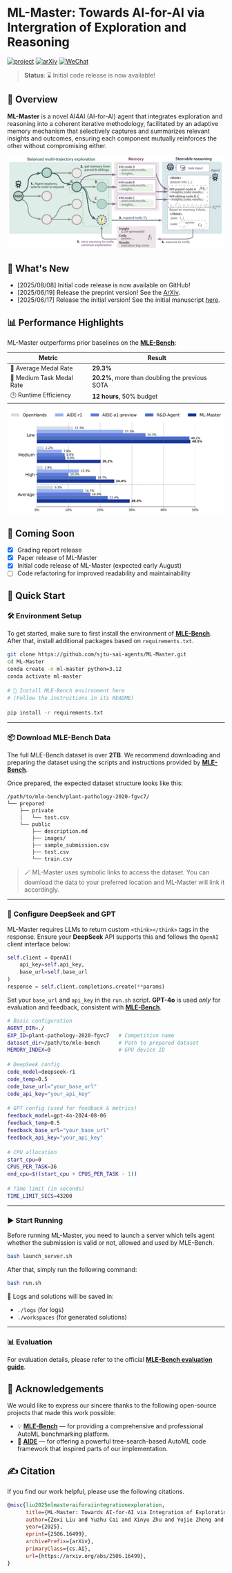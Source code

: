# ML-Master: Towards AI-for-AI via Intergration of Exploration and Reasoning

[![project](https://img.shields.io/badge/project-Page-blue)](https://sjtu-sai-agents.github.io/ML-Master/)
[![arXiv](https://img.shields.io/badge/arXiv-2506.16499-b31b1b.svg)](https://arxiv.org/abs/2506.16499)
[![WeChat](https://img.shields.io/badge/WeChat-新智元-lightgreen)](https://mp.weixin.qq.com/s/8Dn7Hvpmp59-0xDD28nQkw)

> **Status**: ⌛ Initial code release is now available!

## 🚀 Overview

**ML-Master** is a novel AI4AI (AI-for-AI) agent that integrates exploration and reasoning into a coherent iterative methodology, facilitated by an adaptive memory mechanism that selectively captures and summarizes relevant insights and outcomes, ensuring each component mutually reinforces the other without compromising either. 

![ML-Master](./assets/ML-Master_figure.png)

## 📰 What's New
- [2025/08/08] Initial code release is now available on GitHub!
- [2025/06/19] Release the preprint version! See the [ArXiv](https://arxiv.org/abs/2506.16499).
- [2025/06/17] Release the initial version! See the initial manuscript [here](./assets/ML-Master_github.pdf).

## 📊 Performance Highlights

ML-Master outperforms prior baselines on the **[MLE-Bench](https://github.com/openai/mle-bench)**:

| Metric                      | Result                |
|----------------------------|-----------------------|
| 🥇 Average Medal Rate       | **29.3%**             |
| 🧠 Medium Task Medal Rate   | **20.2%**, more than doubling the previous SOTA            | 
| 🕒 Runtime Efficiency        | **12 hours**, 50% budget |

![ML-Master](./assets/ML-Master_score.png)




## 📆 Coming Soon
- [x] Grading report release
- [x] Paper release of ML-Master
- [x] Initial code release of ML-Master (expected early August)
- [ ] Code refactoring for improved readability and maintainability

## 🚀 Quick Start

### 🛠️ Environment Setup

To get started, make sure to first install the environment of **[MLE-Bench](https://github.com/openai/mle-bench)**. After that, install additional packages based on `requirements.txt`.

```bash
git clone https://github.com/sjtu-sai-agents/ML-Master.git
cd ML-Master
conda create -n ml-master python=3.12
conda activate ml-master

# 🔧 Install MLE-Bench environment here
# (Follow the instructions in its README)

pip install -r requirements.txt
```

---

### 📦 Download MLE-Bench Data

The full MLE-Bench dataset is over **2TB**. We recommend downloading and preparing the dataset using the scripts and instructions provided by **[MLE-Bench](https://github.com/openai/mle-bench)**.

Once prepared, the expected dataset structure looks like this:

```
/path/to/mle-bench/plant-pathology-2020-fgvc7/
└── prepared
    ├── private
    │   └── test.csv
    └── public
        ├── description.md
        ├── images/
        ├── sample_submission.csv
        ├── test.csv
        └── train.csv
```

> 🪄 ML-Master uses symbolic links to access the dataset. You can download the data to your preferred location and ML-Master will link it accordingly.

---

### 🧠 Configure DeepSeek and GPT

ML-Master requires LLMs to return custom `<think></think>` tags in the response. Ensure your **DeepSeek** API supports this and follows the `OpenAI` client interface below:

```python
self.client = OpenAI(
    api_key=self.api_key,
    base_url=self.base_url
)
response = self.client.completions.create(**params)
```

Set your `base_url` and `api_key` in the `run.sh` script.
**GPT-4o** is used *only* for evaluation and feedback, consistent with **[MLE-Bench](https://github.com/openai/mle-bench)**.

```bash
# Basic configuration
AGENT_DIR=./
EXP_ID=plant-pathology-2020-fgvc7   # Competition name
dataset_dir=/path/to/mle-bench      # Path to prepared dataset
MEMORY_INDEX=0                      # GPU device ID

# DeepSeek config
code_model=deepseek-r1
code_temp=0.5
code_base_url="your_base_url"
code_api_key="your_api_key"

# GPT config (used for feedback & metrics)
feedback_model=gpt-4o-2024-08-06
feedback_temp=0.5
feedback_base_url="your_base_url"
feedback_api_key="your_api_key"

# CPU allocation
start_cpu=0
CPUS_PER_TASK=36
end_cpu=$((start_cpu + CPUS_PER_TASK - 1))

# Time limit (in seconds)
TIME_LIMIT_SECS=43200
```

---

### ▶️ Start Running
Before running ML-Master, you need to launch a server which tells agent whether the submission is valid or not, allowed and used by MLE-Bench.
```bash
bash launch_server.sh
```

After that, simply run the following command:

```bash
bash run.sh
```

📝 Logs and solutions will be saved in:

* `./logs` (for logs)
* `./workspaces` (for generated solutions)

---
### 📊 Evaluation

For evaluation details, please refer to the official **[MLE-Bench evaluation guide](https://github.com/openai/mle-bench)**.


## 🙏 Acknowledgements

We would like to express our sincere thanks to the following open-source projects that made this work possible:

* 💡 **[MLE-Bench](https://github.com/openai/mle-bench)** — for providing a comprehensive and professional AutoML benchmarking platform.
* 🌲 **[AIDE](https://github.com/WecoAI/aideml)** — for offering a powerful tree-search-based AutoML code framework that inspired parts of our implementation.


## ✍️ Citation

If you find our work helpful, please use the following citations.

```bibtex
@misc{liu2025mlmasteraiforaiintegrationexploration,
      title={ML-Master: Towards AI-for-AI via Integration of Exploration and Reasoning}, 
      author={Zexi Liu and Yuzhu Cai and Xinyu Zhu and Yujie Zheng and Runkun Chen and Ying Wen and Yanfeng Wang and Weinan E and Siheng Chen},
      year={2025},
      eprint={2506.16499},
      archivePrefix={arXiv},
      primaryClass={cs.AI},
      url={https://arxiv.org/abs/2506.16499}, 
}
```